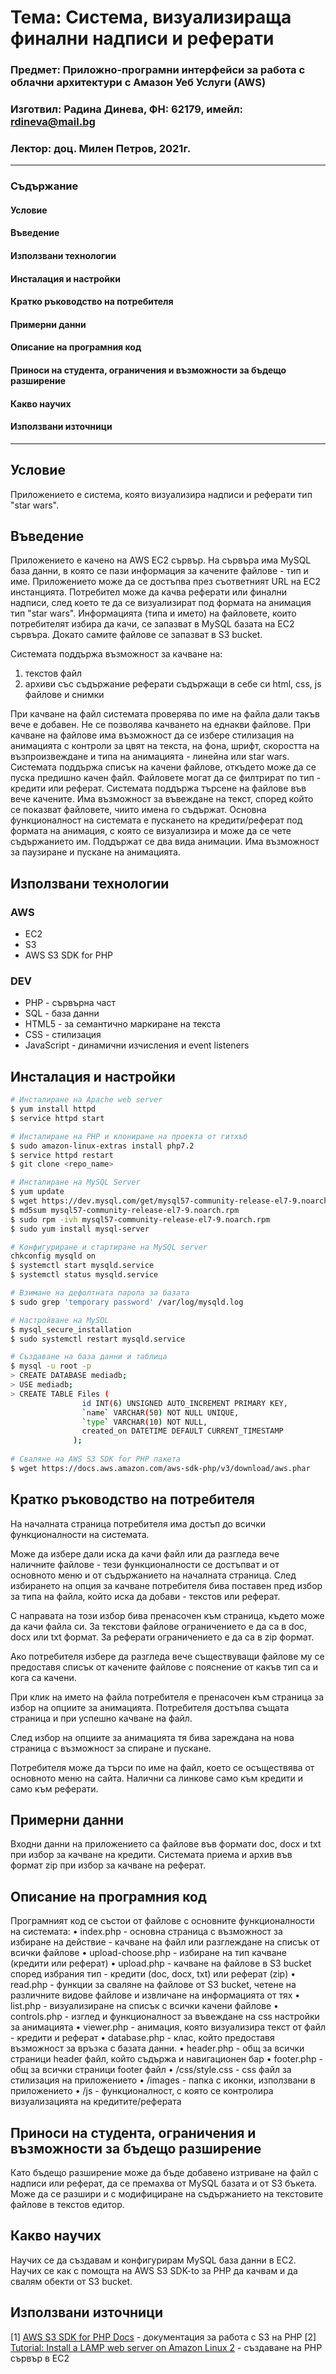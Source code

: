 # Тема: Система, визуализираща финални надписи и реферати
### Предмет: Приложно-програмни интерфейси за работа с облачни архитектури с Амазон Уеб Услуги (AWS) 
### Изготвил: Радина Динева, ФН: 62179, имейл: rdineva@mail.bg
### Лектор: доц. Милен Петров, 2021г. 

---
### Съдържание
#### Условие
#### Въведение
#### Използвани технологии
#### Инсталация и настройки
#### Кратко ръководство на потребителя 
#### Примерни данни 
#### Описание на програмния код 
#### Приноси на студента, ограничения и възможности за бъдещо разширение 
#### Какво научих
#### Използвани източници
---

## Условие
Приложението е система, която визуализира надписи и реферати тип "star wars". 

## Въведение
Приложението е качено на AWS EC2 сървър. На сървъра има MySQL база данни, в която се пази информация за качените файлове - тип и име. Приложението може да се достъпва през съответният URL на EC2 инстанцията. Потребител може да качва реферати или финални надписи, след което те да се визуализират под формата на анимация тип "star wars". Информацията (типа и името) на файловете, които потребителят избира да качи, се запазват в MySQL базата на EC2 сървъра. Докато самите файлове се запазват в S3 bucket. 

Системата поддържа възможност за качване на:
 1. текстов файл 
 2. архиви със съдържание реферати  съдържащи в себе си html, css, js файлове и снимки

При качване на файл системата проверява по име на файла дали такъв вече е добавен. Не се позволява качването на еднакви файлове.
При качване на файлове има възможност да се избере стилизация на анимацията с контроли за цвят на текста, на фона, шрифт, скоростта на възпроизвеждане и типа на анимацията - линейна или star wars.
Системата поддържа списък на качени файлове, откъдето може да се пуска предишно качен файл. Файловете могат да се филтрират по тип - кредити или реферат.
Системата поддържа търсене на файлове във вече качените. Има възможност за въвеждане на текст, според който се показват файловете, чиито имена го съдържат.
Основна функционалност на системата е пускането на кредити/реферат под формата на анимация, с която се визуализира и може да се чете съдържанието им. Поддържат се два вида анимации. Има възможност за паузиране и пускане на анимацията.

## Използвани технологии
### AWS
* EC2
* S3
* AWS S3 SDK for PHP

### DEV
* PHP - сървърна част
* SQL - база данни
* HTML5 - за семантично маркиране на текста
* CSS - стилизация
* JavaScript - динамични изчисления и event listeners

## Инсталация и настройки
```bash
# Инсталиране на Apache web server
$ yum install httpd 
$ service httpd start

# Инсталиране на PHP и клониране на проекта от гитхъб
$ sudo amazon-linux-extras install php7.2
$ service httpd restart
$ git clone <repo_name>

# Инсталиране на MySQL Server
$ yum update
$ wget https://dev.mysql.com/get/mysql57-community-release-el7-9.noarch.rpm
$ md5sum mysql57-community-release-el7-9.noarch.rpm
$ sudo rpm -ivh mysql57-community-release-el7-9.noarch.rpm
$ sudo yum install mysql-server

# Кoнфигуриране и стартиране на MySQL server
chkconfig mysqld on
$ systemctl start mysqld.service
$ systemctl status mysqld.service

# Взимане на дефолтната парола за базата
$ sudo grep 'temporary password' /var/log/mysqld.log

# Настройване на MySQL
$ mysql_secure_installation 
$ sudo systemctl restart mysqld.service

# Създаване на база данни и таблица
$ mysql -u root -p
> CREATE DATABASE mediadb;
> USE mediadb;
> CREATE TABLE Files (
                id INT(6) UNSIGNED AUTO_INCREMENT PRIMARY KEY,
                `name` VARCHAR(50) NOT NULL UNIQUE,
                `type` VARCHAR(10) NOT NULL,
                created_on DATETIME DEFAULT CURRENT_TIMESTAMP
              );
              
# Сваляне на AWS S3 SDK for PHP пакета
$ wget https://docs.aws.amazon.com/aws-sdk-php/v3/download/aws.phar
```

## Кратко ръководство на потребителя 
На началната страница потребителя има достъп до всички функционалности на системата. 

Може да избере дали иска да качи файл или да разгледа вече наличните файлове - тези функционалности се достъпват и от основното меню и от съдържанието на началната страница. 
След избирането на опция за качване потребителя бива поставен пред избор за типа на файла, който иска да добави - текстов или реферат. 

С направата на този избор бива пренасочен към страница, където може да качи файла си. За текстови файлове ограничението е да са в doc, docx или txt формат. За реферати ограничението е да са в zip формат.


Ако потребителя избере да разгледа вече съществуващи файлове му се предоставя списък от качените файлове с пояснение от какъв тип са и кога са качени.

При клик на името на файла потребителя е пренасочен към страница за избор на опциите за анимацията. Потребителя достъпва същата страница и при успешно качване на файл. 

След избор на опциите за анимацията тя бива зареждана на нова страница с възможност за спиране и пускане.


Потребителя може да търси по име на файл, което се осъществява от основното меню на сайта. Налични са линкове само към кредити и само към реферати.

## Примерни данни 
Входни данни на приложението са файлове във формати doc, docx и txt при избор за качване на кредити. Системата приема и архив във формат zip при избор за качване на реферат. 

## Описание на програмния код 
Програмният код се състои от файлове с основните функционалности на системата:
    • index.php - основна страница с възможност за избиране на действие - качване на файл или разглеждане на списък от всички файлове
    • upload-choose.php - избиране на тип качване (кредити или реферат)
    • upload.php - качване на файлове в S3 bucket според избрания тип - кредити (doc, docx, txt) или реферат (zip)
    • read.php - функции за сваляне на файлове от S3 bucket,  четене на различните видове файлове и извличане на информацията от тях
    • list.php - визуализиране на списък с всички качени файлове
    • controls.php -  изглед и функционалност за въвеждане на css настройки за анимацията
    • viewer.php - анимация, която визуализира текст от файл - кредити и реферат 
    • database.php - клас, който предоставя възможност за връзка с базата данни.
    • header.php - общ за всички страници header файл, който съдържа и навигационен бар
    • footer.php - общ за всички страници footer файл
    • /css/style.css - css файл за стилизация на приложението
    • /images - папка с иконки, използвани в приложението
    • /js - функционалност, с която се контролира визуализацията на кредитите/реферата
    
## Приноси на студента, ограничения и възможности за бъдещо разширение 
Като бъдещо разширение може да бъде добавено изтриване на файл с надписи или реферат, да се премахва от MySQL базата и от S3 бъкета. Може да се разшири и с модифициране на съдържанието на текстовите файлове в текстов едитор. 

## Какво научих
Научих се да създавам и конфигурирам MySQL база данни в EC2. Научих се как с помощта на AWS S3 SDK-to за PHP да качвам и да свалям обекти от S3 bucket.  

## Използвани източници
[1] [AWS S3 SDK for PHP  Docs](https://docs.aws.amazon.com/aws-sdk-php/v2/guide/index.html) - документация за работа с S3 на PHP
[2] [Tutorial: Install a LAMP web server on Amazon Linux 2](https://docs.aws.amazon.com/AWSEC2/latest/UserGuide/ec2-lamp-amazon-linux-2.html) - създаване на PHP сървър в EC2


